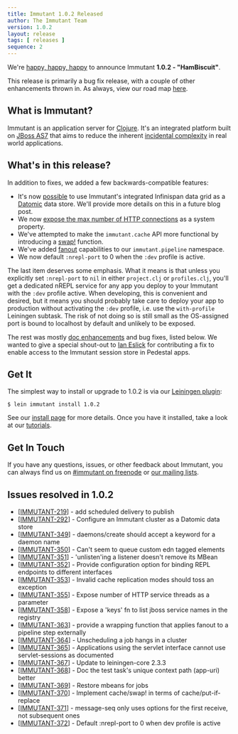 ```yaml
---
title: Immutant 1.0.2 Released
author: The Immutant Team
version: 1.0.2
layout: release
tags: [ releases ]
sequence: 2
---
```


We're [happy, happy, happy](https://www.youtube.com/watch?v=_AD7pr0gfJY) to announce Immutant **1.0.2 - "HamBiscuit"**.

This release is primarily a bug fix release, with a couple of other
enhancements thrown in. As always, view our road map
[here](https://issues.jboss.org/browse/IMMUTANT).

## What is Immutant?

Immutant is an application server for
[Clojure](http://clojure.org). It's an integrated platform built on
[JBoss AS7](http://www.jboss.org/as7) that aims to reduce the inherent
[incidental complexity](http://en.wikipedia.org/wiki/Accidental_complexity)
in real world applications.

## What's in this release?

In addition to fixes, we added a few backwards-compatible features:

- It's now [possible](https://github.com/immutant/hotrod-overlay) to
  use Immutant's integrated Infinispan data grid as a
  [Datomic](http://datomic.com) data store. We'll provide more details
  on this in a future blog post.
- We now
  [expose the max number of HTTP connections](/documentation/1.0.2/web.html#sec-11)
  as a system property.
- We've attempted to make the `immutant.cache` API more functional by
  introducing a [swap!](/documentation/1.0.2/apidoc/immutant.cache.html#var-swap%21) function.
- We've added
  [fanout](/documentation/1.0.2/apidoc/immutant.pipeline.html#var-fanout)
  capabilities to our `immutant.pipeline` namespace.
- We now default `:nrepl-port` to 0 when the `:dev` profile is active.

The last item deserves some emphasis. What it means is that unless you
explicitly set `:nrepl-port` to `nil` in either `project.clj` or
`profiles.clj`, you'll get a dedicated nREPL service for any app you
deploy to your Immutant with the `:dev` profile active. When
developing, this is convenient and desired, but it means you should
probably take care to deploy your app to production without activating
the `:dev` profile, i.e. use the `with-profile` Leiningen subtask. The
risk of not doing so is still small as the OS-assigned port is bound
to localhost by default and unlikely to be exposed.

The rest was mostly
[doc enhancements](/documentation/1.0.2/development.html) and bug
fixes, listed below. We wanted to give a special shout-out to
[Ian Eslick](http://ianeslick.com/) for contributing a fix to enable
access to the Immutant session store in Pedestal apps.

## Get It

The simplest way to install or upgrade to 1.0.2 is via our
[Leiningen plugin](https://clojars.org/lein-immutant):

    $ lein immutant install 1.0.2

See our [install page](/install/) for more details. Once you have it
installed, take a look at our [tutorials](/tutorials/).

## Get In Touch

If you have any questions, issues, or other feedback about Immutant,
you can always find us on [#immutant on freenode](/community/) or
[our mailing lists](/community/mailing_lists). 

## Issues resolved in 1.0.2

<ul>
<li>[<a href='https://issues.jboss.org/browse/IMMUTANT-219'>IMMUTANT-219</a>] -         add scheduled delivery to publish</li>
<li>[<a href='https://issues.jboss.org/browse/IMMUTANT-292'>IMMUTANT-292</a>] -         Configure an Immutant cluster as a Datomic data store</li>
<li>[<a href='https://issues.jboss.org/browse/IMMUTANT-349'>IMMUTANT-349</a>] -         daemons/create should accept a keyword for a daemon name</li>
<li>[<a href='https://issues.jboss.org/browse/IMMUTANT-350'>IMMUTANT-350</a>] -         Can&#39;t seem to queue custom edn tagged elements</li>
<li>[<a href='https://issues.jboss.org/browse/IMMUTANT-351'>IMMUTANT-351</a>] -         &#39;unlisten&#39;ing a listener doesn&#39;t remove its MBean</li>
<li>[<a href='https://issues.jboss.org/browse/IMMUTANT-352'>IMMUTANT-352</a>] -         Provide configuration option for binding REPL endpoints to different interfaces</li>
<li>[<a href='https://issues.jboss.org/browse/IMMUTANT-353'>IMMUTANT-353</a>] -         Invalid cache replication modes should toss an exception</li>
<li>[<a href='https://issues.jboss.org/browse/IMMUTANT-355'>IMMUTANT-355</a>] -         Expose number of HTTP service threads as a parameter</li>
<li>[<a href='https://issues.jboss.org/browse/IMMUTANT-358'>IMMUTANT-358</a>] -         Expose a &#39;keys&#39; fn to list jboss service names in the registry</li>
<li>[<a href='https://issues.jboss.org/browse/IMMUTANT-363'>IMMUTANT-363</a>] -         provide a wrapping function that applies fanout to a pipeline step externally</li>
<li>[<a href='https://issues.jboss.org/browse/IMMUTANT-364'>IMMUTANT-364</a>] -         Unscheduling a job hangs in a cluster</li>
<li>[<a href='https://issues.jboss.org/browse/IMMUTANT-365'>IMMUTANT-365</a>] -         Applications using the servlet interface cannot use servlet-sessions as documented</li>
<li>[<a href='https://issues.jboss.org/browse/IMMUTANT-367'>IMMUTANT-367</a>] -         Update to leiningen-core 2.3.3</li>
<li>[<a href='https://issues.jboss.org/browse/IMMUTANT-368'>IMMUTANT-368</a>] -         Doc the test task&#39;s unique context path (app-uri) better</li>
<li>[<a href='https://issues.jboss.org/browse/IMMUTANT-369'>IMMUTANT-369</a>] -         Restore mbeans for jobs</li>
<li>[<a href='https://issues.jboss.org/browse/IMMUTANT-370'>IMMUTANT-370</a>] -         Implement cache/swap! in terms of cache/put-if-replace</li>
<li>[<a href='https://issues.jboss.org/browse/IMMUTANT-371'>IMMUTANT-371</a>] -         message-seq only uses options for the first receive, not subsequent ones</li>
<li>[<a href='https://issues.jboss.org/browse/IMMUTANT-372'>IMMUTANT-372</a>] -         Default :nrepl-port to 0 when dev profile is active</li>
</ul>
